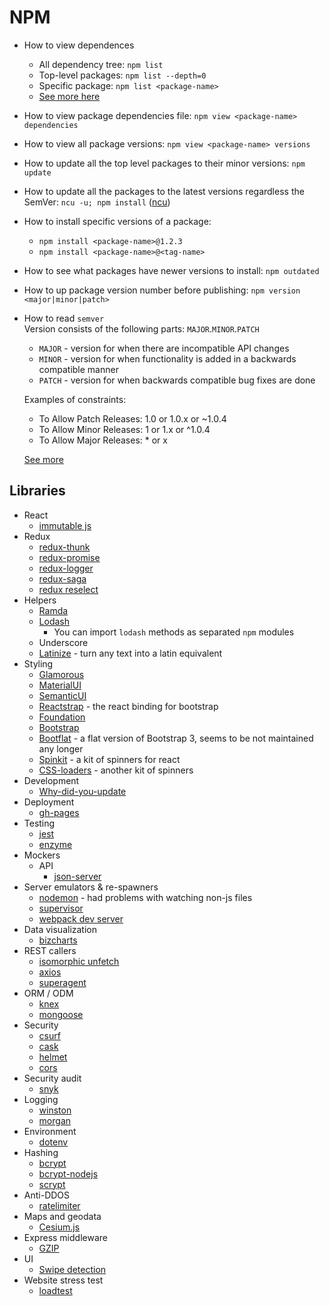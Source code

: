 # NPM

* How to view dependences<br />
    * All dependency tree: `npm list`
    * Top-level packages: `npm list --depth=0`
    * Specific package: `npm list <package-name>`
    * [See more here](https://stackoverflow.com/questions/25997519/how-to-view-the-dependency-tree-of-a-given-npm-module)

* How to view package dependencies file: `npm view <package-name> dependencies`

* How to view all package versions: `npm view <package-name> versions`

* How to update all the top level packages to their minor versions: `npm update`

* How to update all the packages to the latest versions regardless the SemVer: `ncu -u; npm install` ([ncu](https://www.npmjs.com/package/npm-check-updates))

* How to install specific versions of a package:
    * `npm install <package-name>@1.2.3`
    * `npm install <package-name>@<tag-name>`

* How to see what packages have newer versions to install: `npm outdated`

* How to up package version number before publishing: `npm version <major|minor|patch>`

* How to read `semver`<br />
    Version consists of the following parts: `MAJOR`.`MINOR`.`PATCH`
    * `MAJOR` - version for when there are incompatible API changes
    * `MINOR` - version for when functionality is added in a backwards compatible manner
    * `PATCH` - version for when backwards compatible bug fixes are done

    Examples of constraints:
    * To Allow Patch Releases: 1.0 or 1.0.x or ~1.0.4
    * To Allow Minor Releases: 1 or 1.x or ^1.0.4
    * To Allow Major Releases: * or x

    [See more](https://www.hostingadvice.com/how-to/update-npm-packages/)

## Libraries

* React
    * [immutable js](http://facebook.github.io/immutable-js/)
* Redux
    * [redux-thunk](https://www.npmjs.com/package/redux-thunk)
    * [redux-promise](https://www.npmjs.com/package/redux-promise)
    * [redux-logger](https://www.npmjs.com/package/redux-logger)
    * [redux-saga](https://github.com/redux-saga/redux-saga)
    * [redux reselect](https://github.com/reduxjs/reselect)
* Helpers
    * [Ramda](https://ramdajs.com)
    * [Lodash](https://www.npmjs.com/search?q=lodash)
        * You can import `lodash` methods as separated `npm` modules
    * Underscore
    * [Latinize](https://www.npmjs.com/package/latinize) - turn any text into a latin equivalent
* Styling
    * [Glamorous](https://glamorous.rocks)
    * [MaterialUI](https://material-ui.com/)
    * [SemanticUI](http://react.semantic-ui.com/)
    * [Reactstrap](https://reactstrap.github.io) - the react binding for bootstrap
    * [Foundation](https://foundation.zurb.com/)
    * [Bootstrap](https://getbootstrap.com/)
    * [Bootflat](http://bootflat.github.io/) - a flat version of Bootstrap 3, seems to be not maintained any longer
    * [Spinkit](http://tobiasahlin.com/spinkit/) - a kit of spinners for react
    * [CSS-loaders](https://github.com/lukehaas/css-loaders) - another kit of spinners
* Development
    * [Why-did-you-update](https://www.npmjs.com/package/why-did-you-update)
* Deployment
    * [gh-pages](https://www.npmjs.com/package/gh-pages)
* Testing
    * [jest](https://www.npmjs.com/package/jest)
    * [enzyme](https://github.com/airbnb/enzyme)
* Mockers
    * API
        * [json-server](https://github.com/typicode/json-server)
* Server emulators & re-spawners
    * [nodemon](https://www.npmjs.com/package/nodemon) - had problems with watching non-js files
    * [supervisor](https://www.npmjs.com/package/supervisor)
    * [webpack dev server](https://www.npmjs.com/package/webpack-dev-server)
* Data visualization
    * [bizcharts](https://www.npmjs.com/package/bizcharts)
* REST callers
    * [isomorphic unfetch](https://www.npmjs.com/package/isomorphic-unfetch)
    * [axios](https://www.npmjs.com/package/axios)
    * [superagent](https://www.npmjs.com/package/superagent)
* ORM / ODM
    * [knex](https://knexjs.org/)
    * [mongoose](https://mongoosejs.com/)
* Security
    * [csurf]()
    * [cask]()
    * [helmet](https://www.npmjs.com/package/helmet)
    * [cors](https://www.npmjs.com/package/cors)
* Security audit
    * [snyk](https://www.npmjs.com/package/snyk)
* Logging
    * [winston](https://www.npmjs.com/package/winston)
    * [morgan](https://www.npmjs.com/package/morgan)
* Environment
    * [dotenv](https://www.npmjs.com/package/dotenv)
* Hashing
    * [bcrypt](https://www.npmjs.com/package/bcrypt)
    * [bcrypt-nodejs](https://www.npmjs.com/package/bcrypt-nodejs)
    * [scrypt](https://www.npmjs.com/package/scrypt)
* Anti-DDOS
    * [ratelimiter](https://www.npmjs.com/package/ratelimiter)
* Maps and geodata
    * [Cesium.js](https://cesiumjs.org)
* Express middleware
    * [GZIP](https://www.npmjs.com/package/compression)
* UI
    * [Swipe detection](https://www.npmjs.com/package/react-swipeable)
* Website stress test
    * [loadtest](https://www.npmjs.com/package/loadtest)
